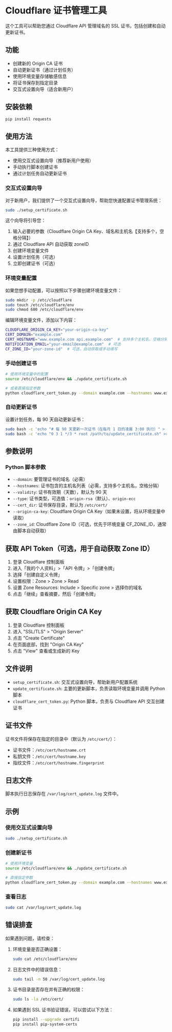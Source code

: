 # Cloudflare 证书管理工具

这个工具可以帮助您通过 Cloudflare API 管理域名的 SSL 证书，包括创建和自动更新证书。

## 功能

- 创建新的 Origin CA 证书
- 自动更新证书（通过计划任务）
- 使用环境变量存储敏感信息
- 将证书保存到指定目录
- 交互式设置向导（适合新用户）

## 安装依赖

```bash
pip install requests
```

## 使用方法

本工具提供三种使用方式：
- 使用交互式设置向导（推荐新用户使用）
- 手动执行脚本创建证书
- 通过计划任务自动更新证书

### 交互式设置向导

对于新用户，我们提供了一个交互式设置向导，帮助您快速配置证书管理系统：

```bash
sudo ./setup_certificate.sh
```

这个向导将引导您：
1. 输入必要的参数（Cloudflare Origin CA Key、域名和主机名【支持多个，空格分隔】）
2. 通过 Cloudflare API 自动获取 zoneID
3. 创建环境变量文件
4. 设置计划任务（可选）
5. 立即创建证书（可选）

### 环境变量配置

如果您想手动配置，可以按照以下步骤创建环境变量文件：

```bash
sudo mkdir -p /etc/cloudflare
sudo touch /etc/cloudflare/env
sudo chmod 600 /etc/cloudflare/env
```

编辑环境变量文件，添加以下内容：

```bash
CLOUDFLARE_ORIGIN_CA_KEY="your-origin-ca-key"
CERT_DOMAIN="example.com"
CERT_HOSTNAME="www.example.com api.example.com"  # 支持多个主机名，空格分隔
NOTIFICATION_EMAIL="your-email@example.com"  # 可选
CF_ZONE_ID="your-zone-id"  # 可选，自动获取或手动填写
```

### 手动创建证书

```bash
# 使用环境变量中的配置
source /etc/cloudflare/env && ./update_certificate.sh

# 或者直接指定参数
python cloudflare_cert_token.py --domain example.com --hostnames www.example.com --cert_dir /etc/cert/
```

### 自动更新证书

设置计划任务，每 90 天自动更新证书：

```bash
sudo bash -c 'echo "# 每 90 天更新一次证书（在每月 1 日的凌晨 3:00 执行）" > /etc/cron.d/cert_update'
sudo bash -c 'echo "0 3 1 */3 * root /path/to/update_certificate.sh" >> /etc/cron.d/cert_update'
```

## 参数说明

### Python 脚本参数

- `--domain`: 要管理证书的域名（必需）
- `--hostnames`: 证书包含的主机名列表（必需，支持多个主机名，空格分隔）
- `--validity`: 证书有效期（天数），默认为 90 天
- `--type`: 证书类型，可选值：`origin-rsa`（默认）、`origin-ecc`
- `--cert_dir`: 证书保存目录，默认为 `/etc/cert/`
- `--origin-ca-key`: Cloudflare Origin CA Key（如果未设置，将从环境变量中读取）
- `--zone_id`: Cloudflare Zone ID（可选，优先于环境变量 CF_ZONE_ID，通常由脚本自动获取）

## 获取 API Token（可选，用于自动获取 Zone ID）

1. 登录 Cloudflare 控制面板
2. 进入「我的个人资料」>「API 令牌」>「创建令牌」
3. 选择「创建自定义令牌」
4. 设置权限：Zone > Zone > Read
5. 设置 Zone Resources: Include > Specific zone > 选择你的域名
6. 点击「继续」查看摘要，然后「创建令牌」

## 获取 Cloudflare Origin CA Key

1. 登录 Cloudflare 控制面板
2. 进入 "SSL/TLS" > "Origin Server"
3. 点击 "Create Certificate"
4. 在页面底部，找到 "Origin CA Key"
5. 点击 "View" 查看或生成新的 Key

## 文件说明

- `setup_certificate.sh`: 交互式设置向导，帮助新用户配置系统
- `update_certificate.sh`: 主要的更新脚本，负责读取环境变量并调用 Python 脚本
- `cloudflare_cert_token.py`: Python 脚本，负责与 Cloudflare API 交互创建证书

## 证书文件

证书文件将保存在指定的目录中（默认为 `/etc/cert/`）：

- 证书文件：`/etc/cert/hostname.crt`
- 私钥文件：`/etc/cert/hostname.key`
- 指纹文件：`/etc/cert/hostname.fingerprint`

## 日志文件

脚本执行日志保存在 `/var/log/cert_update.log` 文件中。

## 示例

### 使用交互式设置向导

```bash
sudo ./setup_certificate.sh
```

### 创建新证书

```bash
# 使用环境变量
source /etc/cloudflare/env && ./update_certificate.sh

# 直接指定参数
python cloudflare_cert_token.py --domain example.com --hostnames www.example.com --cert_dir /etc/cert/
```

### 查看日志

```bash
sudo cat /var/log/cert_update.log
```

## 错误排查

如果遇到问题，请检查：

1. 环境变量是否正确设置：
   ```bash
   sudo cat /etc/cloudflare/env
   ```

2. 日志文件中的错误信息：
   ```bash
   sudo tail -n 50 /var/log/cert_update.log
   ```

3. 证书目录是否存在并有正确的权限：
   ```bash
   sudo ls -la /etc/cert/
   ```

4. 如果遇到 SSL 证书验证错误，可以尝试以下方法：
   ```bash
   pip install --upgrade certifi
   pip install pip-system-certs
   ``` 